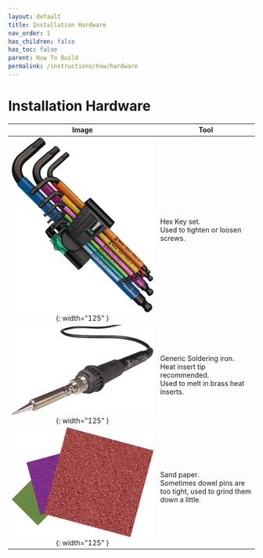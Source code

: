 ```yaml
---
layout: default
title: Installation Hardware
nav_order: 1
has_children: false
has_toc: false
parent: How To Build
permalink: /instructions/how/hardware
---
```


# Installation Hardware

| Image | Tool |
| :---: | --- |
| ![Wera Hex Keys](../../../../assets/img/hardware/hexkeys.png){: width="125" } | Hex Key set.<br/>Used to tighten or loosen screws.|
| ![Generic Soldering Iron](../../../../assets/img/hardware/solderiron.png){: width="125" } | Generic Soldering iron.<br/>Heat insert tip recommended.<br />Used to melt in brass heat inserts.|
| ![Sander paper](../../../../assets/img/hardware/sandpaper.png){: width="125" } | Sand paper.<br/>Sometimes dowel pins are too tight, used to grind them down a little.|
